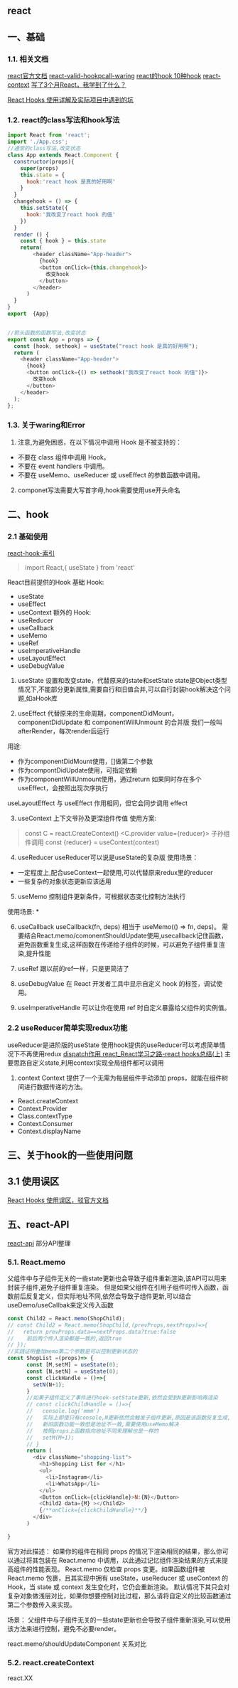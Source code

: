 ## react
## 一、基础
### 1.1. 相关文档
  [react官方文档](https://zh-hans.reactjs.org/docs/hooks-state.html)
  [react-valid-hookpcall-waring](https://zh-hans.reactjs.org/warnings/invalid-hook-call-warning.html)
  [react的hook 10种hook](https://juejin.cn/post/6844903989696282631)
  [react-context](https://zh-hans.reactjs.org/docs/context.html)
  [写了3个月React，我学到了什么？](https://mp.weixin.qq.com/s/8tEh0R95U47c1tKf2bzQJw)

  [React Hooks 使用详解及实际项目中遇到的坑](https://juejin.cn/post/6844904157829136398)
 

 


### 1.2. react的class写法和hook写法

  ````javascript
  import React from 'react';
  import './App.css';
  //通常的class写法,改变状态
  class App extends React.Component {
    constructor(props){
      super(props)
      this.state = {
        hook:'react hook 是真的好用啊'
      }
    }
    changehook = () => {
      this.setState({
        hook:'我改变了react hook 的值'
      })
    }
    render () {
      const { hook } = this.state
      return(
          <header className="App-header">
            {hook}
            <button onClick={this.changehook}>
              改变hook
            </button>
          </header>
        )
    }
  }
  export  {App}


  //箭头函数的函数写法,改变状态
  export const App = props => {
    const [hook, sethook] = useState("react hook 是真的好用啊");
    return (
      <header className="App-header">
        {hook}
        <button onClick={() => sethook("我改变了react hook 的值")}>
          改变hook
        </button>
      </header>
    );
  };


  ````

### 1.3. 关于waring和Error
  1. 注意,为避免困惑，在以下情况中调用 Hook 是不被支持的：
  * 不要在 class 组件中调用 Hook。
  * 不要在 event handlers 中调用。
  * 不要在 useMemo、useReducer 或 useEffect 的参数函数中调用。
  2. componet写法需要大写首字母,hook需要使用use开头命名


## 二、hook
### 2.1 基础使用
 [react-hook-索引](https://zh-hans.reactjs.org/docs/hooks-reference.html#basic-hooks)
  >import React,{ useState } from 'react'

  React目前提供的Hook
  基础 Hook:
  * useState
  * useEffect
  * useContext
  额外的 Hook:
  * useReducer
  * useCallback
  * useMemo
  * useRef
  * useImperativeHandle
  * useLayoutEffect
  * useDebugValue


1. useState
  设置和改变state，代替原来的state和setState
  state是Object类型情况下,不能部分更新属性,需要自行和旧值合并,可以自行封装hook解决这个问题,如aHook库

2. useEffect
  代替原来的生命周期，componentDidMount，componentDidUpdate 和 componentWillUnmount 的合并版
  我们一般叫afterRender，每次render后运行

  用途:
  * 作为componentDidMount使用，[]做第二个参数
  * 作为compontDidUpdate使用，可指定依赖
  * 作为componentWillUnmount使用，通过return
  如果同时存在多个useEffect，会按照出现次序执行
 

useLayoutEffect
与 useEffect 作用相同，但它会同步调用 effect

3. useContext
  上下文爷孙及更深组件传值
  使用方案:
  > const C = react.CreateContext()
  > <C.provider value={reducer}>
  子孙组件调用
  > const {reducer} = useContext(context)

4. useReducer
  useReducer可以说是useState的复杂版
  使用场景：
  * 一定程度上,配合useContext一起使用,可以代替原来redux里的reducer
  * 一些复杂的对象状态更新应该适用

5. useMemo
  控制组件更新条件，可根据状态变化控制方法执行

  使用场景:
  * 

6. useCallback
  useCallback(fn, deps) 相当于 useMemo(() => fn, deps)。
  需要结合React.memo/comonentShouldUpdate使用,usecallback记住函数，避免函数重复生成,这样函数在传递给子组件的时候，可以避免子组件重复渲染,提升性能

7. useRef
  跟以前的ref一样，只是更简洁了

8. useDebugValue
  在 React 开发者工具中显示自定义 hook 的标签，调试使用。

9. useImperativeHandle
  可以让你在使用 ref 时自定义暴露给父组件的实例值。
 
### 2.2 useReducer简单实现redux功能
  useReducer是进阶版的useState
  使用hook提供的useReducer可以考虑简单情况下不再使用redux
  [dispatch作用 react_React学习之路-react hooks总结(上)](https://blog.csdn.net/weixin_30579759/article/details/112191406)
  主要思路自定义state,利用context实现全局组件都可以调用
 
1. context
  Context 提供了一个无需为每层组件手动添加 props，就能在组件树间进行数据传递的方法。
  * React.createContext
  * Context.Provider
  * Class.contextType
  * Context.Consumer
  * Context.displayName



## 三、关于hook的一些使用问题

## 3.1 使用误区
   [React Hooks 使用误区，驳官方文档](https://juejin.cn/post/7046358484610187277)




## 五、react-API
[react-api](https://zh-hans.reactjs.org/docs/react-api.html)
部分API整理
### 5.1. React.memo
  父组件中与子组件无关的一些state更新也会导致子组件重新渲染,该API可以用来封装子组件,避免子组件重复渲染。
  但是如果父组件在引用子组件时传入函数，函数前后反复定义，但实际地址不同,依然会导致子组件更新,可以结合useDemo/useCallbak来定义传入函数
  ````javascript
  const Child2 = React.memo(ShopChild);
  // const Child2 = React.memo(ShopChild,(prevProps,nextProps)=>{
  //   return prevProps.data==nextProps.data?true:false
  //    前后两个传入渲染都是一致的,返回true
  // });
  //实践证明叠加memo第二个参数是可以控制更新状态的
  const ShopList =(props)=> {
        const [M,setM] = useState(0);
        const [N,setN] = useState(0);
        const clickHandle = ()=>{
          setN(N+1);
        }
        //如果子组件定义了事件进行hook-setState更新,依然会受到N更新影响再渲染
        // const clickChildHandle = ()=>{
        //   console.log('mmm') 
        //   实际上即使只有console,N更新依然会触发子组件更新,原因是该函数反复生成,
        //   新旧函数功能一致但是地址不一致,需要使用useMemo解决
        //   按照props上函数指向地址不同来理解也是一样的
        //   setM(M+1);
        // }
        return (
          <div className="shopping-list">
            <h1>Shopping List for </h1>
            <ul>
              <li>Instagram</li>
              <li>WhatsApp</li>
            </ul>
            <Button onClick={clickHandle}>N:{N}</Button>
            <Child2 data={M} ></Child2>
            {/**onClick={clickChildHandle}**/} 
          </div>
        )
      
  }

  ````
  官方对此描述：
  如果你的组件在相同 props 的情况下渲染相同的结果，那么你可以通过将其包装在 React.memo 中调用，以此通过记忆组件渲染结果的方式来提高组件的性能表现。
  React.memo 仅检查 props 变更。如果函数组件被 React.memo 包裹，且其实现中拥有 useState，useReducer 或 useContext 的 Hook，当 state 或 context 发生变化时，它仍会重新渲染。
  默认情况下其只会对复杂对象做浅层对比，如果你想要控制对比过程，那么请将自定义的比较函数通过第二个参数传入来实现。

  场景：
  父组件中与子组件无关的一些state更新也会导致子组件重新渲染,可以使用该方法来进行控制，避免不必要render。

  react.memo/shouldUpdateComponent
  关系对比

### 5.2. react.createContext
  react.XX


 



